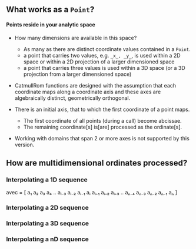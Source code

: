 ## What works as a `Point`?

#### Points reside in your analytic space

- How many dimensions are available in this space?
    - As many as there are distinct coordinate values contained in a `Point`.
    - a point that carries two values, e.g. `_x_, _y_`, is used within
      a 2D space or within a 2D projection of a larger dimensioned space
    - a point that carries three values is used within a 3D space
      (or a 3D projection from a larger dimensioned space)
      
- CatmullRom functions are designed with the assumption that each coordinate
  maps along a coordinate axis and these axes are algebraically distinct,
  geometrically orthogonal.
  
 - There is an initial axis, that to which the first coordinate of a point maps.
     - The first coordinate of all points (during a call) become abcissae.
     - The remaining coordinate[s] is[are] processed as the ordinate[s].
     
 - Working with domains that span 2 or more axes is not supported by this version.
 
## How are multidimensional ordinates processed?

### Interpolating a 1D sequence

avec = [ a₁ a₂ a₃ a₄ .. aᵢ₋₃ aᵢ₋₂ aᵢ₋₁ aᵢ aᵢ₊₁ aᵢ₊₂ aᵢ₊₃ .. aₙ₋₄ aₙ₋₃ aₙ₋₂ aₙ₋₁ aₙ ]

### Interpolating a 2D sequence

### Interpolating a 3D sequence

### Interpolating a nD sequence

 
